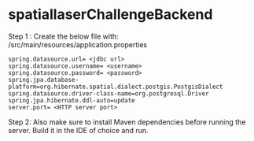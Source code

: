# spatiallaserChallengeBackend

Step 1 : Create the below file with:
/src/main/resources/application.properties
```
spring.datasource.url= <jdbc url>
spring.datasource.username= <username>
spring.datasource.password= <password>
spring.jpa.database-platform=org.hibernate.spatial.dialect.postgis.PostgisDialect
spring.datasource.driver-class-name=org.postgresql.Driver
spring.jpa.hibernate.ddl-auto=update
server.port= <HTTP server port>
```

Step 2:
Also make sure to install Maven dependencies before running the server.
Build it in the IDE of choice and run. 
